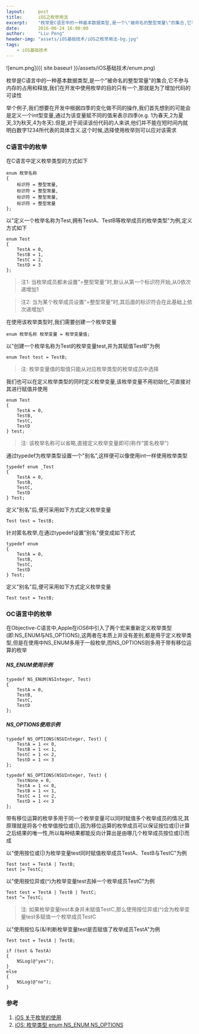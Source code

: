 ```yaml
---
layout:     post
title:      iOS之枚举用法
excerpt:    "枚举是C语言中的一种基本数据类型,是一个\"被命名的整型常量\"的集合,它不参与内存的占用和释放,我们在开发中使用枚举的目的只有一个,那就是为了增加代码的可读性"
date:       2016-06-24 16:00:00
author:     "Liu Peng"
header-img: "assets/iOS基础技术/iOS之枚举用法-bg.jpg"
tags:
    - iOS基础技术
---
```


![enum.png]({{ site.baseurl }}/assets/iOS基础技术/enum.png)

枚举是C语言中的一种基本数据类型,是一个"被命名的整型常量"的集合,它不参与内存的占用和释放,我们在开发中使用枚举的目的只有一个,那就是为了增加代码的可读性

举个例子,我们想要在开发中根据四季的变化做不同的操作,我们首先想到的可能会是定义一个int型变量,通过为该变量赋不同的值来表示四季(e.g. 1为春天,2为夏天,3为秋天,4为冬天).但是,对于阅读该份代码的人来讲,他们并不能在短时间内就明白数字1234所代表的具体含义.这个时候,选择使用枚举则可以应对该需求

### C语言中的枚举
在C语言中定义枚举类型的方式如下

```objc
enum 枚举名称
{
    标识符 = 整型常量,
    标识符 = 整型常量,
    标识符 = 整型常量,
    标识符 = 整型常量
};
```

以"定义一个枚举名称为Test,拥有TestA、TestB等枚举成员的枚举类型"为例,定义方式如下

```objc
enum Test
{
    TestA = 0,
    TestB = 1,
    TestC = 2,
    TestD = 3
};
```

> 注1: 当枚举成员都未设置"=整型常量"时,默认从第一个标识符开始,从0依次递增加1

> 注2: 当为某个枚举成员设置"=整型常量"时,其后面的标识符会在此基础上依次递增加1

在使用该枚举类型时,我们需要创建一个枚举变量

```objc
enum 枚举名称 枚举变量 = 枚举变量值;
```

以"创建一个枚举名称为Test的枚举变量test,并为其赋值TestB"为例

```objc
enum Test test = TestB;
```

> 注: 枚举变量值的取值只能从对应枚举类型的枚举成员中选择

我们也可以在定义枚举类型的同时定义枚举变量,该枚举变量不用初始化,可直接对其进行赋值并使用

```objc
enum Test
{
    TestA = 0,
    TestB,
    TestC,
    TestD
} test;
```

> 注: 该枚举名称可以省略,直接定义枚举变量即可(称作"匿名枚举")

通过typedef为枚举类型设置一个"别名",这样便可以像使用int一样使用枚举类型

```objc
typedef enum _Test
{
    TestA = 0,
    TestB,
    TestC,
    TestD
} Test;
```

定义"别名"后,便可采用如下方式定义枚举变量

```objc
Test test = TestB;
```

针对匿名枚举,在通过typedef设置"别名"便变成如下形式

```objc
typedef enum
{
    TestA = 0,
    TestB,
    TestC,
    TestD
} Test;
```

定义"别名"后,便可采用如下方式定义枚举变量

```objc
Test test = TestB;
```

### OC语言中的枚举

在Objective-C语言中,Apple在iOS6中引入了两个宏来重新定义枚举类型(即:NS_ENUM与NS_OPTIONS),这两者在本质上并没有差别,都是用于定义枚举类型,但是在使用中NS_ENUM多用于一般枚举,而NS_OPTIONS则多用于带有移位运算的枚举

##### NS_ENUM使用示例

```objc
typedef NS_ENUM(NSInteger, Test)
{
    TestA = 0,
    TestB,
    TestC,
    TestD
};
```

##### NS_OPTIONS使用示例

```objc
typedef NS_OPTIONS(NSUInteger, Test) {
    TestA = 1 << 0,
    TestB = 1 << 1,
    TestC = 1 << 2,
    TestD = 1 << 3
};
```

```objc
typedef NS_OPTIONS(NSUInteger, Test) {
    TestNone = 0,
    TestA = 1 << 0,
    TestB = 1 << 1,
    TestC = 1 << 2,
    TestD = 1 << 3
};
```

带有移位运算的枚举多用于同一个枚举变量可以同时赋值多个枚举成员的情况,其原理就是将各个枚举值按位或(|),因为移位运算的枚举成员可以保证按位或(|)计算之后结果的唯一性,所以每种结果都能反向计算出是由哪几个枚举成员按位或(|)而成

以"使用按位或(|)为枚举变量test同时赋值枚举成员TestA、TestB与TestC"为例

```objc
Test test = TestA | TestB;
test |= TestC;
```

以"使用按位异或(^)为枚举变量test去掉一个枚举成员TestC"为例

```objc
Test test = TestA | TestB | TestC;
test ^= TestC;
```

> 注: 如果枚举变量test本身并未赋值TestC,那么使用按位异或(^)会为枚举变量test多赋值一个枚举成员TestC

以"使用按位与(&)判断枚举变量test是否赋值了枚举成员TestA"为例

```objc
Test test = TestA | TestB;

if (test & TestA)
{
    NSLog(@"yes");
}
else
{
    NSLog(@"no");
}
```

### 参考
1. [iOS 关于枚举的使用](http://blog.csdn.net/ysy441088327/article/details/8012677)
2. [iOS: 枚举类型 enum,NS_ENUM,NS_OPTIONS](http://blog.csdn.net/annkie/article/details/9877643)